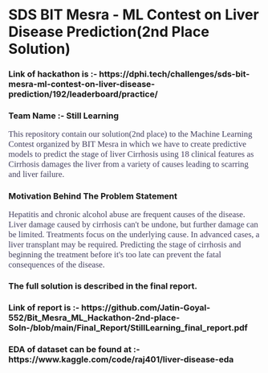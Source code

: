 # SDS BIT Mesra - ML Contest on Liver Disease Prediction(2nd Place Solution)
<h3>Link of hackathon is :- https://dphi.tech/challenges/sds-bit-mesra-ml-contest-on-liver-disease-prediction/192/leaderboard/practice/</h3>

<h3>Team Name :- Still Learning</h3>
<p style="font-family:newtimeroman;font-size:120%;color:#444160;" >This repository contain our solution(2nd place) to the Machine Learning Contest organized by BIT Mesra in which we have to create predictive models to predict the stage of liver Cirrhosis using 18 clinical features as Cirrhosis damages the liver from a variety of causes leading to
scarring and liver failure.</p>
<h3>Motivation Behind The Problem Statement</h3>
<p style="font-family:newtimeroman;font-size:120%;color:#444160;" >Hepatitis and chronic alcohol abuse are frequent causes of the
disease. Liver damage caused by cirrhosis can't be undone, but
further damage can be limited. Treatments focus on the
underlying cause. In advanced cases, a liver transplant may be
required. Predicting the stage of cirrhosis and beginning the
treatment before it's too late can prevent the fatal
consequences of the disease.</p>
<h3> The full solution is described in the final report. </h3>
<h3>  Link of report is :- https://github.com/Jatin-Goyal-552/Bit_Mesra_ML_Hackathon-2nd-place-Soln-/blob/main/Final_Report/StillLearning_final_report.pdf</h3>

<h3>EDA of dataset can be found at :- https://www.kaggle.com/code/raj401/liver-disease-eda </h3>
